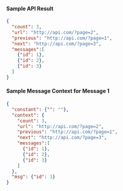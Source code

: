 #### Sample API Result

```json
{
  "count": 3,
  "url": "http://api.com/?page=2",
  "previous": "http://api.com/?page=1",
  "next": "http://api.com/?page=3",
  "messages":[
    {"id": 1},
    {"id": 2},
    {"id": 3}
  ]
}
```

#### Sample Message Context for Message 1
```json
{
  "constant": {"": ""},
  "context": {
    "count": 3,
    "url": "http://api.com/?page=2",
    "previous": "http://api.com/?page=1",
    "next": "http://api.com/?page=3",
    "messages":[
      {"id": 1},
      {"id": 2},
      {"id": 3}
    ]
  },
  "msg": {"id": 1}
}
```